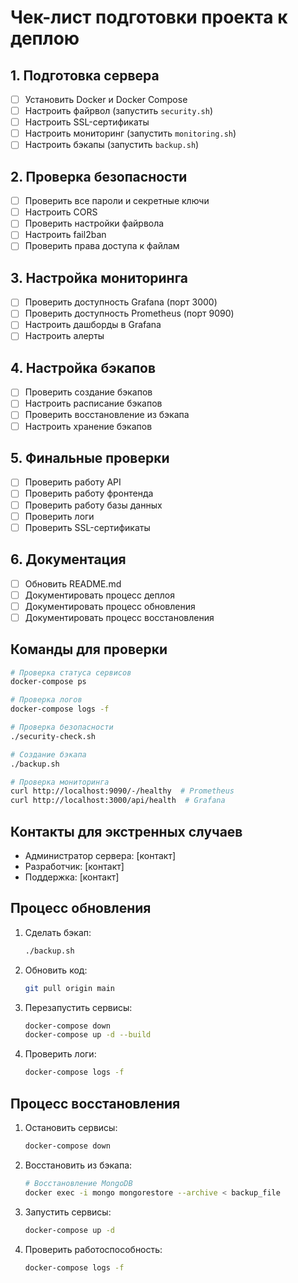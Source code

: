 # Чек-лист подготовки проекта к деплою

## 1. Подготовка сервера

- [ ] Установить Docker и Docker Compose
- [ ] Настроить файрвол (запустить `security.sh`)
- [ ] Настроить SSL-сертификаты
- [ ] Настроить мониторинг (запустить `monitoring.sh`)
- [ ] Настроить бэкапы (запустить `backup.sh`)

## 2. Проверка безопасности

- [ ] Проверить все пароли и секретные ключи
- [ ] Настроить CORS
- [ ] Проверить настройки файрвола
- [ ] Настроить fail2ban
- [ ] Проверить права доступа к файлам

## 3. Настройка мониторинга

- [ ] Проверить доступность Grafana (порт 3000)
- [ ] Проверить доступность Prometheus (порт 9090)
- [ ] Настроить дашборды в Grafana
- [ ] Настроить алерты

## 4. Настройка бэкапов

- [ ] Проверить создание бэкапов
- [ ] Настроить расписание бэкапов
- [ ] Проверить восстановление из бэкапа
- [ ] Настроить хранение бэкапов

## 5. Финальные проверки

- [ ] Проверить работу API
- [ ] Проверить работу фронтенда
- [ ] Проверить работу базы данных
- [ ] Проверить логи
- [ ] Проверить SSL-сертификаты

## 6. Документация

- [ ] Обновить README.md
- [ ] Документировать процесс деплоя
- [ ] Документировать процесс обновления
- [ ] Документировать процесс восстановления

## Команды для проверки

```bash
# Проверка статуса сервисов
docker-compose ps

# Проверка логов
docker-compose logs -f

# Проверка безопасности
./security-check.sh

# Создание бэкапа
./backup.sh

# Проверка мониторинга
curl http://localhost:9090/-/healthy  # Prometheus
curl http://localhost:3000/api/health  # Grafana
```

## Контакты для экстренных случаев

- Администратор сервера: [контакт]
- Разработчик: [контакт]
- Поддержка: [контакт]

## Процесс обновления

1. Сделать бэкап:
   ```bash
   ./backup.sh
   ```

2. Обновить код:
   ```bash
   git pull origin main
   ```

3. Перезапустить сервисы:
   ```bash
   docker-compose down
   docker-compose up -d --build
   ```

4. Проверить логи:
   ```bash
   docker-compose logs -f
   ```

## Процесс восстановления

1. Остановить сервисы:
   ```bash
   docker-compose down
   ```

2. Восстановить из бэкапа:
   ```bash
   # Восстановление MongoDB
   docker exec -i mongo mongorestore --archive < backup_file
   ```

3. Запустить сервисы:
   ```bash
   docker-compose up -d
   ```

4. Проверить работоспособность:
   ```bash
   docker-compose logs -f
   ``` 